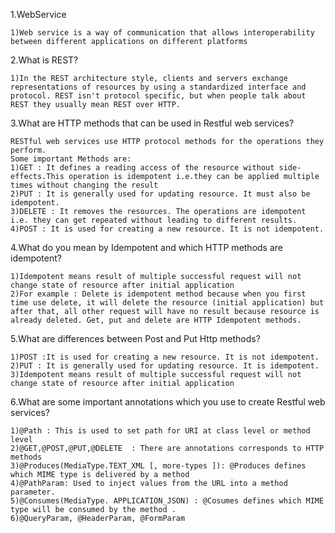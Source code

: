 1.WebService

    1)Web service is a way of communication that allows interoperability between different applications on different platforms

2.What is REST?

    1)In the REST architecture style, clients and servers exchange representations of resources by using a standardized interface and protocol. REST isn't protocol specific, but when people talk about REST they usually mean REST over HTTP.

3.What are HTTP methods that can be used in Restful web services?

    RESTful web services use HTTP protocol methods for the operations they perform.
    Some important Methods are:
    1)GET : It defines a reading access of the resource without side-effects.This operation is idempotent i.e.they can be applied multiple times without changing the result
    2)PUT : It is generally used for updating resource. It must also be idempotent.
    3)DELETE : It removes the resources. The operations are idempotent i.e. they can get repeated without leading to different results.
    4)POST : It is used for creating a new resource. It is not idempotent.

4.What do you mean by Idempotent and which HTTP methods are idempotent?

    1)Idempotent means result of multiple successful request will not change state of resource after initial application
    2)For example : Delete is idempotent method because when you first time use delete, it will delete the resource (initial application) but after that, all other request will have no result because resource is already deleted. Get, put and delete are HTTP Idempotent methods.

5.What are differences between Post and Put Http methods?

    1)POST :It is used for creating a new resource. It is not idempotent.
    2)PUT : It is generally used for updating resource. It is idempotent.
    3)Idempotent means result of multiple successful request will not change state of resource after initial application



6.What are some important annotations which you use to create Restful web services?

    1)@Path : This is used to set path for URI at class level or method level
    2)@GET,@POST,@PUT,@DELETE  : There are annotations corresponds to HTTP methods
    3)@Produces(MediaType.TEXT_XML [, more-types ]): @Produces defines which MIME type is delivered by a method
    4)@PathParam: Used to inject values from the URL into a method parameter.
    5)@Consumes(MediaType. APPLICATION_JSON) : @Cosumes defines which MIME type will be consumed by the method .
    6)@QueryParam, @HeaderParam, @FormParam
